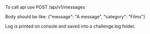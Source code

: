 To call api use
POST /api/v1/messages

Body should be like:
{"message": "A message", "category": "Films"}

Log is printed on console and saved into a challenge.log folder.


